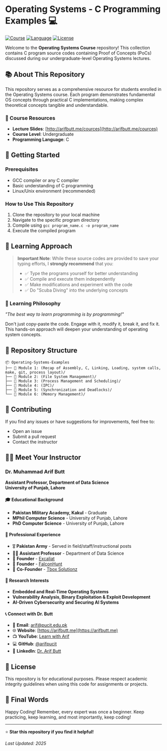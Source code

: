 # Operating Systems - C Programming Examples 💻

[![Course](https://img.shields.io/badge/Course-Operating%20Systems-blue.svg)](http://arifbutt.me/cources)
[![Language](https://img.shields.io/badge/Language-C-orange.svg)](https://en.wikipedia.org/wiki/C_(programming_language))
[![License](https://img.shields.io/badge/License-Educational-green.svg)](#license)

Welcome to the **Operating Systems Course** repository! This collection contains C program source codes containing Proof of Concepts (PoCs) discussed during our undergraduate-level Operating Systems lectures.

## 📚 About This Repository

This repository serves as a comprehensive resource for students enrolled in the Operating Systems course. Each program demonstrates fundamental OS concepts through practical C implementations, making complex theoretical concepts tangible and understandable.

### 🔗 Course Resources
- **Lecture Slides**: [http://arifbutt.me/cources](http://arifbutt.me/cources)
- **Course Level**: Undergraduate
- **Programming Language**: C

## 🚀 Getting Started

### Prerequisites
- GCC compiler or any C compiler
- Basic understanding of C programming
- Linux/Unix environment (recommended)

### How to Use This Repository
1. Clone the repository to your local machine
2. Navigate to the specific program directory
3. Compile using `gcc program_name.c -o program_name`
4. Execute the compiled program

## 📖 Learning Approach

> **Important Note**: While these source codes are provided to save your typing efforts, I **strongly recommend** that you:
> 
> - ✅ Type the programs yourself for better understanding
> - ✅ Compile and execute them independently
> - ✅ Make modifications and experiment with the code
> - ✅ Do "Scuba Diving" into the underlying concepts

### 🎯 Learning Philosophy
*"The best way to learn programming is by programming!"* 

Don't just copy-paste the code. Engage with it, modify it, break it, and fix it. This hands-on approach will deepen your understanding of operating system concepts.

## 📁 Repository Structure

```
📦 Operating-Systems-Examples
├── 📂 Module 1: (Recap of Assembly, C, Linking, Loading, system calls, make, git, process layout)/
├── 📂 Module 2: (File System Management)/
├── 📂 Module 3: (Process Management and Scheduling)/
├── 📂 Module 4: (IPC)/
├── 📂 Module 5: (Synchronization and Deadlocks)/
└── 📂 Module 6: (Memory Management)/
```

## 🤝 Contributing

If you find any issues or have suggestions for improvements, feel free to:
- Open an issue
- Submit a pull request
- Contact the instructor

## 👨‍🏫 Meet Your Instructor

### Dr. Muhammad Arif Butt
**Assistant Professor, Department of Data Science**  
**University of Punjab, Lahore**

#### 🎓 Educational Background
- **Pakistan Military Academy, Kakul** - Graduate
- **MPhil Computer Science** - University of Punjab, Lahore
- **PhD Computer Science** - University of Punjab, Lahore

#### 💼 Professional Experience
- 🎖️ **Pakistan Army** - Served in field/staff/instructional posts
- 👨‍🏫 **Assistant Professor** - Department of Data Science
- 🚀 **Founder** - [Excaliat](https://excaliat.com/en)
- 🦅 **Founder** - [FalconHunt](https://falconhunt.org/)
- 🔧 **Co-Founder** - [Tbox Solutionz](https://tboxsolutionz.com/)

#### 🔬 Research Interests
- **Embedded and Real-Time Operating Systems**
- **Vulnerability Analysis, Binary Exploitation & Exploit Development**
- **AI-Driven Cybersecurity and Securing AI Systems**

#### 📞 Connect with Dr. Butt
- 📧 **Email**: [arif@pucit.edu.pk](mailto:arif@pucit.edu.pk)
- 🌐 **Website**: [https://arifbutt.me](https://arifbutt.me)
- 📺 **YouTube**: [Learn with Arif](https://youtube.com/learnwitharif)
- 💻 **GitHub**: [@arifpucit](https://github.com/arifpucit)
- 💼 **LinkedIn**: [Dr. Arif Butt](https://www.linkedin.com/in/dr-arif-butt/)

## 📜 License

This repository is for educational purposes. Please respect academic integrity guidelines when using this code for assignments or projects.

## 🎉 Final Words

Happy Coding! Remember, every expert was once a beginner. Keep practicing, keep learning, and most importantly, keep coding!

---

⭐ **Star this repository if you find it helpful!**

*Last Updated: 2025*
